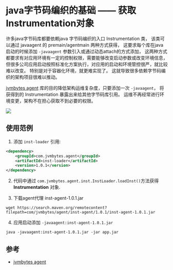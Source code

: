 <!---
markmeta_author: wongoo
markmeta_date: 2020-08-13
markmeta_title: java字节码编织的基础 —— 获取Instrumentation对象
markmeta_categories: guide
markmeta_tags: javaagent
-->

# java字节码编织的基础 —— 获取Instrumentation对象

许多java字节码库都要依赖java 字节码编织的入口 Instrumentation 类，
该类可以通过 javaagent 的 premain/agentmain 两种方式获得，
这要求每个库在java启动的时候添加 `-javaagent` 参数引入或通过动态attach的方式添加，
这两种方式都要求有对应用环境有一定的控制权限，需要能够改变启动参数或改变环境信息，
但很多公司应用启动按照标准化方案执行，对应用的启动和环境管控很严，就比较难以改变。
特别是对于容器化环境，就更难实现了。
这就导致很多依赖字节码编织的架构项目很难以推动。

[jvmbytes agent](https://github.com/jvmbytes/agent) 库的目的降低架构运维复杂度，只要添加一次 `-javaagent`，
将获得到的 Instrumentation 暴露出来给其他字节码库引用。
运维不再经常进行环境变更，架构不在担心获取不到必要的权限。

![](proposal/images/spy-agent.png)

## 使用范例

1. 添加 `inst-loader` 引用:
```xml
<dependency>
    <groupId>com.jvmbytes.agent</groupId>
    <artifactId>inst-loader</artifactId>
    <version>1.0.1</version>
</dependency>
```

2. 代码中通过 `com.jvmbytes.agent.inst.InstLoader.loadInst()`方法获得 **Instrumentation** 对象.

3. 下载agent代理 inst-agent-1.0.1.jar 
```shell script
wget https://search.maven.org/remotecontent?filepath=com/jvmbytes/agent/inst-agent/1.0.1/inst-agent-1.0.1.jar
```

4. 应用启动添加 `-javaagent:inst-agent-1.0.1.jar`
```shell script
java -javaagent:inst-agent-1.0.1.jar -jar app.jar
```

## 参考
- [jvmbytes agent](https://github.com/jvmbytes/agent)